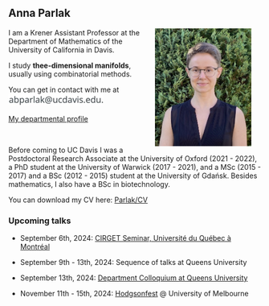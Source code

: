## Anna Parlak

<img align="right" style="width: 20vw; margin: 0px 20px" src="files/IMG_1078.jpeg">

I am a Krener Assistant Professor at the Department of Mathematics of the University of California in Davis. 

I study __thee-dimensional manifolds__, usually using combinatorial methods.

You can get in contact with me at ![email](files/20B57BDE-B485-4812-A296-BD844F43BA4B_4_5005_c.jpeg)

[My departmental profile](https://www.math.ucdavis.edu/people/general-profile?fac_id=aparlak)

&nbsp;


Before coming to UC Davis I was a Postdoctoral Research Associate at the University of Oxford (2021 - 2022), a PhD student at the University of Warwick (2017 - 2021), and a MSc (2015 - 2017) and a BSc (2012 - 2015) student at the University of Gdańsk. Besides mathematics, I also have a BSc in biotechnology.

You can download my CV here: [Parlak/CV](files/Parlak_CV_March2024_AmE.pdf)


### Upcoming talks

* September 6th, 2024: [CIRGET Seminar, Université du Québec à Montréal](https://www.cirget.uqam.ca/en/seminars.html)

* September 9th - 13th, 2024: Sequence of talks at Queens University

* September 13th, 2024: [Department Colloquium at Queens University](https://www.queensu.ca/mathstat/seminars/colloquium)

* November 11th - 15th, 2024: [Hodgsonfest](https://sites.google.com/view/agtw/hodgsonfest) @ University of Melbourne



